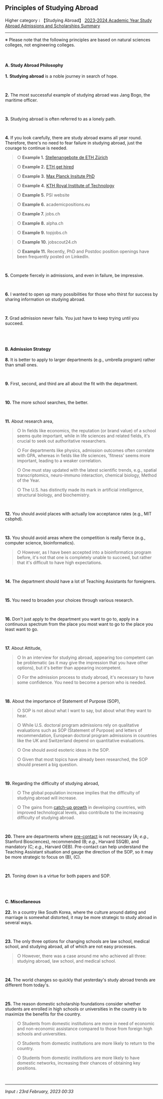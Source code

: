 ## **Principles of Studying Abroad** 

Higher category **:** 【Studying Abroad】 [2023-2024 Academic Year Study Abroad Admissions and Scholarships Summary](https://jb243.github.io/pages/2194)

---

※ Please note that the following principles are based on natural sciences colleges, not engineering colleges.

<br>

#### **A. Study Abroad Philosophy** 

**1.** **Studying abroad** is a noble journey in search of hope.

<br>

**2.** The most successful example of studying abroad was Jang Bogo, the maritime officer.

<br>

**3.** Studying abroad is often referred to as a lonely path.

<br>

**4.** If you look carefully, there are study abroad exams all year round. Therefore, there's no need to fear failure in studying abroad, just the courage to continue is needed.

> ○ **Example 1.** [Stellenangebote de ETH Zürich](https://jobs.ethz.ch/site/index)

> ○ **Example 2.** [ETH get hired](https://eth-gethired.ch/de/jobs/)

> ○ **Example 3.** [Max Planck Insitute PhD](https://jb243.github.io/pages/2328)

> ○ **Example 4.** [KTH Royal Institute of Technology](https://www.kth.se/en/om/work-at-kth/lediga-jobb)

> ○ **Example 5.** PSI website 

> ○ **Example 6.** academicpositions.eu 

> ○ **Example 7.** jobs.ch 

> ○ **Example 8.** alpha.ch 

> ○ **Example 9.** topjobs.ch

> ○ **Example 10.** jobscout24.ch 

> ○ **Example 11.** Recently, PhD and Postdoc position openings have been frequently posted on LinkedIn.

<br>

**5.** Compete fiercely in admissions, and even in failure, be impressive.

<br>

**6.** I wanted to open up many possibilities for those who thirst for success by sharing information on studying abroad.

<br>

**7.** Grad admission never fails. You just have to keep trying until you succeed.

<br>

<br>

#### **B. Admission Strategy** 

**8.** It is better to apply to larger departments (e.g., umbrella program) rather than small ones.

<br>

**9.** First, second, and third are all about the fit with the department.

<br>

**10.** The more school searches, the better. 

<br>

**11.** About research area, 

> ○ In fields like economics, the reputation (or brand value) of a school seems quite important, while in life sciences and related fields, it's crucial to seek out authoritative researchers.

> ○ For departments like physics, admission outcomes often correlate with GPA, whereas in fields like life sciences, 'fitness' seems more important, leading to a weaker correlation.

> ○ One must stay updated with the latest scientific trends, e.g., spatial transcriptomics, neuro-immuno interaction, chemical biology, Method of the Year.

> ○ The U.S. has distinctly made its mark in artificial intelligence, structural biology, and biochemistry.

<br>

**12.** You should avoid places with actually low acceptance rates (e.g., MIT csbphd).

<br>

**13.** You should avoid areas where the competition is really fierce (e.g., computer science, bioinformatics).

> ○ However, as I have been accepted into a bioinformatics program before, it's not that one is completely unable to succeed, but rather that it's difficult to have high expectations.

<br>

**14.** The department should have a lot of Teaching Assistants for foreigners.

<br>

**15.** You need to broaden your choices through various research.

<br>

**16.** Don't just apply to the department you want to go to, apply in a continuous spectrum from the place you most want to go to the place you least want to go.

<br>

**17.** About Attitude,

> ○ In an interview for studying abroad, appearing too competent can be problematic (as it may give the impression that you have other options), but it's better than appearing incompetent.

> ○ For the admission process to study abroad, it's necessary to have some confidence. You need to become a person who is needed.

<br>

**18.** About the importance of Statement of Purpose (SOP),

> ○ SOP is not about what I want to say, but about what they want to hear.

> ○ While U.S. doctoral program admissions rely on qualitative evaluations such as SOP (Statement of Purpose) and letters of recommendation, European doctoral program admissions in countries like the UK and Switzerland depend on quantitative evaluations.

> ○ One should avoid esoteric ideas in the SOP.

> ○ Given that most topics have already been researched, the SOP should present a big question.

<br>

**19.** Regarding the difficulty of studying abroad,

> ○ The global population increase implies that the difficulty of studying abroad will increase.

> ○ The gains from [catch-up growth](https://jb243.github.io/pages/1975) in developing countries, with improved technological levels, also contribute to the increasing difficulty of studying abroad.

<br>

**20.** There are departments where [pre-contact](https://jb243.github.io/pages/2252) is not necessary (A; _e.g._, Stanford Biosciences), recommended (B; _e.g._, Harvard SSQB), and mandatory (C; _e.g._, Harvard OEB). Pre-contact can help understand the Teaching Assistant situation and gauge the direction of the SOP, so it may be more strategic to focus on (B), (C).

<br>

**21.** Toning down is a virtue for both papers and SOP.

<br>

<br>

#### **C. Miscellaneous**

**22.** In a country like South Korea, where the culture around dating and marriage is somewhat distorted, it may be more strategic to study abroad in several ways.

<br>

**23.** The only three options for changing schools are law school, medical school, and studying abroad, all of which are not easy processes.

> ○ However, there was a case around me who achieved all three: studying abroad, law school, and medical school.

<br>

**24.** The world changes so quickly that yesterday's study abroad trends are different from today's.

<br>

**25.** The reason domestic scholarship foundations consider whether students are enrolled in high schools or universities in the country is to maximize the benefits for the country.

> ○ Students from domestic institutions are more in need of economic and non-economic assistance compared to those from foreign high schools and universities.

> ○ Students from domestic institutions are more likely to return to the country.

> ○ Students from domestic institutions are more likely to have domestic networks, increasing their chances of obtaining key positions.

<br>

---

*Input **:** 23rd February, 2023 00:33*
